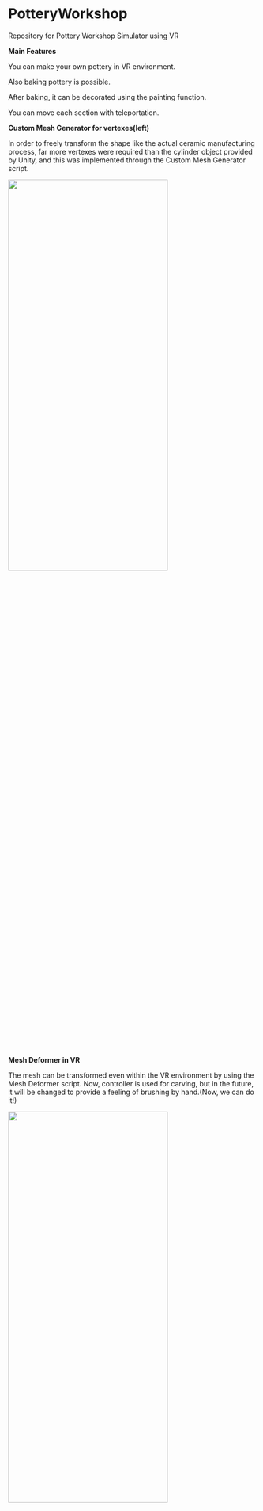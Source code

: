 # PotteryWorkshop
Repository for Pottery Workshop Simulator using VR


**Main Features**

You can make your own pottery in VR environment.

Also baking pottery is possible.

After baking, it can be decorated using the painting function.

You can move each section with teleportation.



**Custom Mesh Generator for vertexes(left)**

In order to freely transform the shape like the actual ceramic manufacturing process, far more vertexes were required than the cylinder object provided by Unity, and this was implemented through the Custom Mesh Generator script.

<img src="https://github.com/user-attachments/assets/cb10da06-1de2-44c7-9749-432491656d03" width="80%" height="45%"/>


**Mesh Deformer in VR**

The mesh can be transformed even within the VR environment by using the Mesh Deformer script. Now, controller is used for carving, but in the future, it will be changed to provide a feeling of brushing by hand.(Now, we can do it!)

<img src="https://github.com/user-attachments/assets/39f43f71-c123-4fd8-9ece-a26236ca06af" width="80%" height="45%"/>

<img src="https://github.com/user-attachments/assets/318b6e48-9e9d-4494-8140-63697db86364" width="80%" height="45%"/>

<img src="https://github.com/user-attachments/assets/55aa6b5e-2d79-4af6-8671-e5cf8d46adf6" width="80%" height="45%"/>


**Modeling for kiln**

<img src="https://github.com/user-attachments/assets/8c783c97-05c6-448d-b378-ef2375557325" width="80%" height="45%"/>
